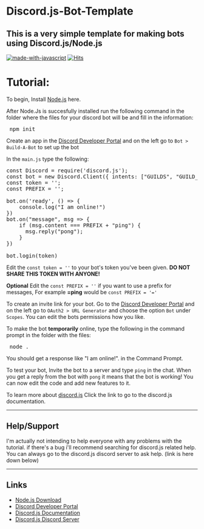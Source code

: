 # Discord.js-Bot-Template
This is a very simple template for making bots using Discord.js/Node.js
---
[![made-with-javascript](https://img.shields.io/badge/Made%20with-JavaScript-1f425f.svg)](https://www.javascript.com)
[![Hits](https://hits.seeyoufarm.com/api/count/incr/badge.svg?url=https%3A%2F%2Fgithub.com%2FProsperityGH%2FDiscord.js-Bot-Template&count_bg=%2379C83D&title_bg=%23555555&icon=&icon_color=%23E7E7E7&title=hits&edge_flat=false)](https://hits.seeyoufarm.com)
# Tutorial:

To begin, Install [Node.js](https://nodejs.org/en/) here.

After Node.Js is succesfully installed run the following command in the folder where the files for your discord bot will be and fill in the information:

<pre> npm init </pre>

Create an app in the [Discord Developer Portal](https://discord.com/developers/applications) and on the left go to ``` Bot > Build-A-Bot ``` to set up the bot

In the `main.js` type the following:

<pre>
const Discord = require('discord.js');
const bot = new Discord.Client({ intents: ["GUILDS", "GUILD_MESSAGES"] });
const token = '';
const PREFIX = ''; 

bot.on('ready', () => {
    console.log("I am online!")
})
bot.on("message", msg => {
    if (msg.content === PREFIX + "ping") {
      msg.reply("pong");
    }
})

bot.login(token)
</pre>

Edit the `const token = ''`  to your bot's token you've been given. **DO NOT SHARE THIS TOKEN WITH ANYONE!**

**Optional** Edit the `const PREFIX = ''` if you want to use a prefix for messages, For example **=ping** would be `const PREFIX = '='`

To create an invite link for your bot. Go to the [Discord Developer Portal](https://discord.com/developers/applications) and on the left go to ```OAuth2 > URL Generator``` and choose the option `Bot` under `Scopes`. You can edit the bots permissions how you like.

To make the bot **temporarily** online, type the following in the command prompt in the folder with the files:

<pre> node . </pre>

You should get a response like "I am online!". in the Command Prompt.

To test your bot, Invite the bot to a server and type `ping` in the chat. When you get a reply from the bot with `pong` it means that the bot is working! You can now edit the code and add new features to it.

To learn more about [discord.js](https://discord.js.org/#/docs/discord.js/stable/general/welcome) Click the link to go to the discord.js documentation.

---
## Help/Support
I'm actually not intending to help everyone with any problems with the tutorial. if there's a bug i'll recommend searching for discord.js related help. You can always go to the discord.js discord server to ask help. (link is here down below)

---
## Links

- [Node.js Download](https://nodejs.org/en/)
- [Discord Developer Portal](https://discord.com/developers/applications)
- [Discord.js Documentation](https://discord.js.org/#/docs/discord.js/stable/general/welcome)
- [Discord.js Discord Server](https://discord.com/invite/bRCvFy9)
